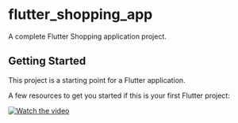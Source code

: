 # flutter_shopping_app

A complete Flutter Shopping application project.

## Getting Started

This project is a starting point for a Flutter application.

A few resources to get you started if this is your first Flutter project:


[![Watch the video](https://i.imgur.com/vKb2F1B.png)](https://www.youtube.com/watch?v=b8TGCuxZr2g)
